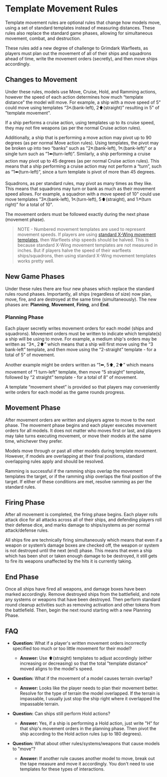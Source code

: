 # Template Movement Rules
Template movement rules are optional rules that change how models move, using a set of standard templates instead of measuring distances. These rules also replace the standard game phases, allowing for simultaneous movement, combat, and destruction. 

These rules add a new degree of challenge to Grimdark Warfleets, as players must plan out the movement of all of their ships and squadrons ahead of time, write the movement orders (secretly), and then move ships accordingly. 
## Changes to Movement
Under these rules, models use Move, Cruise, Hold, and Ramming actions, however the speed of each action determines how much “template distance" the model will move. For example, a ship with a move speed of 5” could move using templates “3↖️(bank-left), 2⬆️(straight)” resulting in 5" of "template movement".

If a ship performs a cruise action, using templates up to its cruise speed, they may not fire weapons (as per the normal Cruise action rules). 

Additionally, a ship that is performing a move action may pivot up to 90 degrees (as per normal Move action rules). Using templates, the pivot may be broken up into two “banks” such as ”2↖️(bank-left), 1↖️(bank-left)” or a single turn such as ”1⬅️(turn-left)”. Similarly, a ship performing a cruise action may pivot up to 45 degrees (as per normal Cruise action rules). This means that a ship performing a cruise action may not perform a “turn”, such as ”1⬅️(turn-left)”, since a turn template is pivot of more than 45 degrees.

Squadrons, as per standard rules, may pivot as many times as they like. This means that squadrons may turn or bank as much as their movement speed allows. For example, a squadron with a move speed of 10" could use move templates ”3↖️(bank-left), 1↖️(turn-left), 5⬆️(straight), and 1↗(turn right)” for a total of 10".

The movement orders must be followed exactly during the next phase (movement phase).

> NOTE - Numbered movement templates are used to represent movement speeds. If players are using [standard X-Wing movement templates](https://www.printables.com/model/245514-x-wing-tmg-double-sided-maneuver-templates), then Warfleets ship speeds should be halved. This is because standard X-Wing movement templates are not measured in inches. But if players halve the speed of their warfleets ships/squadrons, then using standard X-Wing movement templates works pretty well. 

## New Game Phases
Under these rules there are four new phases which replace the standard rules round phases. Importantly, all ships (regardless of size) now plan, move, fire, and are destroyed at the same time (simultaneously). The new phases are: **Planning**, **Movement**, **Firing**, and **End**. 
### Planning Phase
Each player secretly writes movement orders for each model (ships and squadrons). Movement orders must be written to indicate which template(s) a ship will be using to move. For example, a medium ship's orders may be written as “3↖️, 2⬆️” which means that a ship will first move using the “3 bank-left” template, and then move using the “2-straight” template - for a total of 5” of movement.

Another example might be orders written as “1⬅️, 5⬆️, 2⬆️” which means movement of “1 turn-left” template, then move “5 straight” template, followed by “2 straight” template - for a total of 8” of movement. 

A template “movement sheet” is provided so that players may conveniently write orders for each model as the game rounds progress. 
## Movement Phase
After movement orders are written and players agree to move to the next phase. The movement phase begins and each player executes movement orders for all models. It does not matter who moves first or last, and players may take turns executing movement, or move their models at the same time, whichever they prefer. 

Models move through or past all other models during template movement. However, if models are overlapping at their final positions, standard overlapping rules apply and should be resolved. 

Ramming is successful if the ramming ships overlap the movement templates the target, or if the ramming ship overlaps the final position of the target. If either of these conditions are met, resolve ramming as per the standard rules. 
## Firing Phase
After all movement is completed, the firing phase begins. Each player rolls attack dice for all attacks across all of their ships, and defending players roll their defense dice, and marks damage to ships/systems as per normal attack/defense rules. 

All ships fire are technically firing simultaneously which means that even if a weapon or system’s damage boxes are checked off, the weapon or system is not destroyed until the next (end) phase. This means that even a ship which has been shot or taken enough damage to be destroyed, it still gets to fire its weapons unaffected by the hits it is currently taking. 
## End Phase
Once all ships have fired all weapons, and damage boxes have been marked accordingly. Remove destroyed ships from the battlefield, and note any systems or weapons that have been destroyed. Then perform standard round cleanup activities such as removing activation and other tokens from the battlefield. Then, begin the next round starting with a new Planning Phase.
## FAQ
- **Question:** What if a player's written movement orders incorrectly specified too much or too little movement for their model?
	- **Answer:** Use ⬆️(straight) templates to adjust accordingly (either increasing or decreasing) so that the total "template distance" moved aligns to the model's speed.

- **Question:** What if the movement of a model causes terrain overlap?
	- **Answer:** Looks like the player needs to plan their movement better. Resolve for the type of terrain the model overlapped. If the terrain is impassable, I usually just stop the ship right where it overlapped the impassable terrain.

- **Question:** Can ships still perform Hold actions?
	- **Answer:** Yes, if a ship is performing a Hold action, just write "H" for that ship's movement orders in the planning phase. Then pivot the ship according to the Hold action rules (up to 180 degrees). 

- **Question:** What about other rules/systems/weapons that cause models to "move"?
	- **Answer:** If another rule causes another model to move, break out the tape measure and move it accordingly. You don't need to use templates for these types of interactions.
